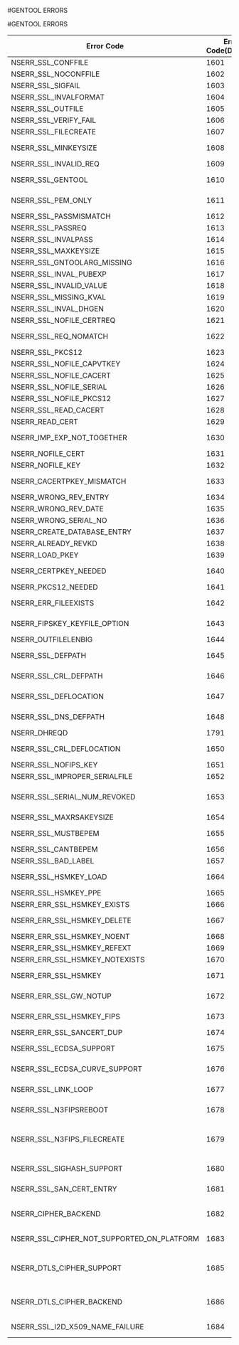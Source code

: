 #GENTOOL ERRORS

#GENTOOL ERRORS



<table><thead><tr><th>Error Code</th><th>Error Code(Decimal)</th><th>Error Code(Hex)</th><th>Error Message</th></tr></thead><tbody><tr><td>NSERR_SSL_CONFFILE</td><td>1601</td><td>0x641</td><td>Error in SSL conf file</td></tr><tr><td>NSERR_SSL_NOCONFFILE</td><td>1602</td><td>0x642</td><td>Unable to load SSL configuration info</td></tr><tr><td>NSERR_SSL_SIGFAIL</td><td>1603</td><td>0x643</td><td>Signing operation failed</td></tr><tr><td>NSERR_SSL_INVALFORMAT</td><td>1604</td><td>0x644</td><td>Invalid format</td></tr><tr><td>NSERR_SSL_OUTFILE</td><td>1605</td><td>0x645</td><td>Problem in writing output file</td></tr><tr><td>NSERR_SSL_VERIFY_FAIL</td><td>1606</td><td>0x646</td><td>Signature verification failed</td></tr><tr><td>NSERR_SSL_FILECREATE</td><td>1607</td><td>0x647</td><td>Unable to create output file</td></tr><tr><td>NSERR_SSL_MINKEYSIZE</td><td>1608</td><td>0x648</td><td>Key size less than 1024 is not supported on FIPS Firmware Version 1.1.</td></tr><tr><td>NSERR_SSL_INVALID_REQ</td><td>1609</td><td>0x649</td><td>Invalid certificate request</td></tr><tr><td>NSERR_SSL_GENTOOL</td><td>1610</td><td>0x64A</td><td>Internal failure in SSL cert/key generation tool</td></tr><tr><td>NSERR_SSL_PEM_ONLY</td><td>1611</td><td>0x64B</td><td>Only PEM format private key can be encrypted</td></tr><tr><td>NSERR_SSL_PASSMISMATCH</td><td>1612</td><td>0x64C</td><td>Password verification failed</td></tr><tr><td>NSERR_SSL_PASSREQ</td><td>1613</td><td>0x64D</td><td>Password required for private key</td></tr><tr><td>NSERR_SSL_INVALPASS</td><td>1614</td><td>0x64E</td><td>Invalid password</td></tr><tr><td>NSERR_SSL_MAXKEYSIZE</td><td>1615</td><td>0x64F</td><td>Maximum allowed key size is 2048</td></tr><tr><td>NSERR_SSL_GNTOOLARG_MISSING</td><td>1616</td><td>0x650</td><td>Required argument missing</td></tr><tr><td>NSERR_SSL_INVAL_PUBEXP</td><td>1617</td><td>0x651</td><td>Invalid public exponent value</td></tr><tr><td>NSERR_SSL_INVALID_VALUE</td><td>1618</td><td>0x652</td><td>Invalid value</td></tr><tr><td>NSERR_SSL_MISSING_KVAL</td><td>1619</td><td>0x653</td><td>Value missing for the argument</td></tr><tr><td>NSERR_SSL_INVAL_DHGEN</td><td>1620</td><td>0x654</td><td>Invalid DH generator value</td></tr><tr><td>NSERR_SSL_NOFILE_CERTREQ</td><td>1621</td><td>0x655</td><td>No such certificate request file exists</td></tr><tr><td>NSERR_SSL_REQ_NOMATCH</td><td>1622</td><td>0x656</td><td>Certificate Request (CSR) and private key do not match</td></tr><tr><td>NSERR_SSL_PKCS12</td><td>1623</td><td>0x657</td><td>Problem in input PKCS12 file</td></tr><tr><td>NSERR_SSL_NOFILE_CAPVTKEY</td><td>1624</td><td>0x658</td><td>No such CA key file present</td></tr><tr><td>NSERR_SSL_NOFILE_CACERT</td><td>1625</td><td>0x659</td><td>No such CA certificate file exists</td></tr><tr><td>NSERR_SSL_NOFILE_SERIAL</td><td>1626</td><td>0x65A</td><td>No such serial file exists</td></tr><tr><td>NSERR_SSL_NOFILE_PKCS12</td><td>1627</td><td>0x65B</td><td>No such PKCS12 file exists</td></tr><tr><td>NSERR_SSL_READ_CACERT</td><td>1628</td><td>0x65C</td><td>In reading input CA certficate file</td></tr><tr><td>NSERR_READ_CERT</td><td>1629</td><td>0x65D</td><td>Error in reading input certficate file</td></tr><tr><td>NSERR_IMP_EXP_NOT_TOGETHER</td><td>1630</td><td>0x65E</td><td>Import and export can not be specified together</td></tr><tr><td>NSERR_NOFILE_CERT</td><td>1631</td><td>0x65F</td><td>No such certificate file exists</td></tr><tr><td>NSERR_NOFILE_KEY</td><td>1632</td><td>0x660</td><td>No such key file exists</td></tr><tr><td>NSERR_CACERTPKEY_MISMATCH</td><td>1633</td><td>0x661</td><td>CA certificate not matching with CA private-key</td></tr><tr><td>NSERR_WRONG_REV_ENTRY</td><td>1634</td><td>0x662</td><td>Invalid revocation entry in CAs database</td></tr><tr><td>NSERR_WRONG_REV_DATE</td><td>1635</td><td>0x663</td><td>Invalid revocation data in CAs database</td></tr><tr><td>NSERR_WRONG_SERIAL_NO</td><td>1636</td><td>0x664</td><td>Invalid serial number in CAs database</td></tr><tr><td>NSERR_CREATE_DATABASE_ENTRY</td><td>1637</td><td>0x665</td><td>Revocation entry creation failed</td></tr><tr><td>NSERR_ALREADY_REVKD</td><td>1638</td><td>0x666</td><td>Certificate already revoked</td></tr><tr><td>NSERR_LOAD_PKEY</td><td>1639</td><td>0x667</td><td>Private key loading failed</td></tr><tr><td>NSERR_CERTPKEY_NEEDED</td><td>1640</td><td>0x668</td><td>Both certificate and private key are needed for export</td></tr><tr><td>NSERR_PKCS12_NEEDED</td><td>1641</td><td>0x669</td><td>PKCS12 file missing for import</td></tr><tr><td>NSERR_ERR_FILEEXISTS</td><td>1642</td><td>0x66A</td><td>Cannot create output file. File already exists</td></tr><tr><td>NSERR_FIPSKEY_KEYFILE_OPTION</td><td>1643</td><td>0x66B</td><td>Both -keyFileName and -fipsKeyName cannot be specified</td></tr><tr><td>NSERR_OUTFILELENBIG</td><td>1644</td><td>0x66C</td><td>Output file name too long</td></tr><tr><td>NSERR_SSL_DEFPATH</td><td>1645</td><td>0x66D</td><td>Output filepath should be under the partitions default SSL directory</td></tr><tr><td>NSERR_SSL_CRL_DEFPATH</td><td>1646</td><td>0x66E</td><td>Output CRL filepath should be under the partitions default CRL directory</td></tr><tr><td>NSERR_SSL_DEFLOCATION</td><td>1647</td><td>0x66F</td><td>Input file(s) not present or not accessible in current partition</td></tr><tr><td>NSERR_SSL_DNS_DEFPATH</td><td>1648</td><td>0x670</td><td>Output filepath should be under the partitions default DNS directory</td></tr><tr><td>NSERR_DHREQD</td><td>1791</td><td>0x6FF</td><td>DH required</td></tr><tr><td>NSERR_SSL_CRL_DEFLOCATION</td><td>1650</td><td>0x672</td><td>Input CRL file not present or not accessible in current partition</td></tr><tr><td>NSERR_SSL_NOFIPS_KEY</td><td>1651</td><td>0x673</td><td>No such FIPS key</td></tr><tr><td>NSERR_SSL_IMPROPER_SERIALFILE</td><td>1652</td><td>0x674</td><td>Invalid serial file</td></tr><tr><td>NSERR_SSL_SERIAL_NUM_REVOKED</td><td>1653</td><td>0x675</td><td>Certificate serial number match with another certificate already revoked in the CRL</td></tr><tr><td>NSERR_SSL_MAXRSAKEYSIZE</td><td>1654</td><td>0x676</td><td>Maximum allowed key size is 4096</td></tr><tr><td>NSERR_SSL_MUSTBEPEM</td><td>1655</td><td>0x677</td><td>The input file must be in PEM or SIM format.</td></tr><tr><td>NSERR_SSL_CANTBEPEM</td><td>1656</td><td>0x678</td><td>The input file cannot be in PEM format.</td></tr><tr><td>NSERR_SSL_BAD_LABEL</td><td>1657</td><td>0x679</td><td>The keylabel cannot be publicor private.</td></tr><tr><td>NSERR_SSL_HSMKEY_LOAD</td><td>1664</td><td>0x680</td><td>Unable to Load Key in external Hardware Security Module (HSM).</td></tr><tr><td>NSERR_SSL_HSMKEY_PPE</td><td>1665</td><td>0x681</td><td>Internal error while adding HSM key.</td></tr><tr><td>NSERR_ERR_SSL_HSMKEY_EXISTS</td><td>1666</td><td>0x682</td><td>HSM Key already exists.</td></tr><tr><td>NSERR_ERR_SSL_HSMKEY_DELETE</td><td>1667</td><td>0x683</td><td>Unable to Delete Key in external Hardware Security Module (HSM).</td></tr><tr><td>NSERR_ERR_SSL_HSMKEY_NOENT</td><td>1668</td><td>0x684</td><td>No such resource.</td></tr><tr><td>NSERR_ERR_SSL_HSMKEY_REFEXT</td><td>1669</td><td>0x685</td><td>The HSM key is referenced by a certificate</td></tr><tr><td>NSERR_ERR_SSL_HSMKEY_NOTEXISTS</td><td>1670</td><td>0x686</td><td>No such HSM key.</td></tr><tr><td>NSERR_ERR_SSL_HSMKEY</td><td>1671</td><td>0x687</td><td>HSM Key Unknown Error, Probably debugging.</td></tr><tr><td>NSERR_ERR_SSL_GW_NOTUP</td><td>1672</td><td>0x688</td><td>Gateway daemon is booting up please wait for 20 to 30 secs.</td></tr><tr><td>NSERR_ERR_SSL_HSMKEY_FIPS</td><td>1673</td><td>0x689</td><td>Operation not permitted on a MPX-FIPS System.</td></tr><tr><td>NSERR_ERR_SSL_SANCERT_DUP</td><td>1674</td><td>0x68A</td><td>Duplicate domain cert cannot be added.</td></tr><tr><td>NSERR_SSL_ECDSA_SUPPORT</td><td>1675</td><td>0x68B</td><td>ECDSA certificates are not supported for this entity/platform.</td></tr><tr><td>NSERR_SSL_ECDSA_CURVE_SUPPORT</td><td>1676</td><td>0x68C</td><td>The EC curve in the ECDSA certificate is not supported.</td></tr><tr><td>NSERR_SSL_LINK_LOOP</td><td>1677</td><td>0x68D</td><td>Certificate cant be linked. This is creating a loop.</td></tr><tr><td>NSERR_SSL_N3FIPSREBOOT</td><td>1678</td><td>0x68E</td><td>N3FIPS InitHSM is not done, Please reboot again</td></tr><tr><td>NSERR_SSL_N3FIPS_FILECREATE</td><td>1679</td><td>0x68F</td><td>FIPS config folder /nsconfig/fips is not present, please create it manually and reboot the system, after reboot reset and set fips again</td></tr><tr><td>NSERR_SSL_SIGHASH_SUPPORT</td><td>1680</td><td>0x690</td><td>List contains unsupported SigHash type for this entity/platform.</td></tr><tr><td>NSERR_SSL_SAN_CERT_ENTRY</td><td>1681</td><td>0x691</td><td>Unsupported OID for SAN entry in certificate</td></tr><tr><td>NSERR_CIPHER_BACKEND</td><td>1682</td><td>0x692</td><td>The cipher alias cannot be bound to this entity. It is only applicable for a SSL backend service or a SSL serviceGroup</td></tr><tr><td>NSERR_SSL_CIPHER_NOT_SUPPORTED_ON_PLATFORM</td><td>1683</td><td>0x693</td><td>This Cipher/CipherAlias is not supported on this platform.</td></tr><tr><td>NSERR_DTLS_CIPHER_SUPPORT</td><td>1685</td><td>0x695</td><td>This cipher alias cannot be bound. DTLS vServer/Service only supports DEFAULT_DTLS/DEFAULT_DTLS_BACKEND ciphers respectively.</td></tr><tr><td>NSERR_DTLS_CIPHER_BACKEND</td><td>1686</td><td>0x696</td><td>The cipher alias cannot be bound to this entity. It is only applicable for a DTLS backend service or a DTLS serviceGroup.</td></tr><tr><td>NSERR_SSL_I2D_X509_NAME_FAILURE</td><td>1684</td><td>0x694</td><td>Failed to encode X509_NAME into DER format</td></tr></tbody></table>
